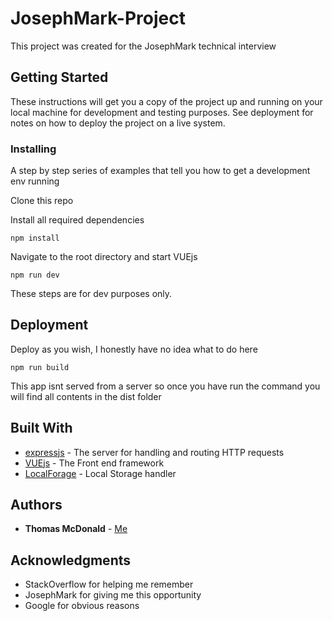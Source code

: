 # JosephMark-Project

This project was created for the JosephMark technical interview

## Getting Started

These instructions will get you a copy of the project up and running on your local machine for development and testing purposes. See deployment for notes on how to deploy the project on a live system.

### Installing

A step by step series of examples that tell you how to get a development env running

Clone this repo

Install all required dependencies
```
npm install
```
Navigate to the root directory and start VUEjs 
```
npm run dev
```
These steps are for dev purposes only.

## Deployment

Deploy as you wish, I honestly have no idea what to do here
```
npm run build
```
This app isnt served from a server so once you have run the command you will find all contents in the dist folder


## Built With

- [expressjs](https://github.com/expressjs/express) - The server for handling and routing HTTP requests
- [VUEjs](https://vuejs.org/) - The Front end framework
- [LocalForage](https://github.com/localForage/localForage) - Local Storage handler



## Authors

* **Thomas McDonald** - [Me](http://thomasmcdonald.id.au)


## Acknowledgments

* StackOverflow for helping me remember
* JosephMark for giving me this opportunity
* Google for obvious reasons

